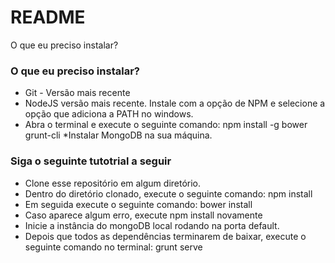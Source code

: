 # README #


O que eu preciso instalar?

### O que eu preciso instalar? ###
* Git - Versão mais recente
* NodeJS versão mais recente. Instale com a opção de NPM e selecione a opção que adiciona a PATH no windows.
* Abra o terminal e execute o seguinte comando: npm install -g bower grunt-cli
*Instalar MongoDB na sua máquina.

### Siga o seguinte tutotrial a seguir ###
* Clone esse repositório em algum diretório.
* Dentro do diretório clonado, execute o seguinte comando: npm install
* Em seguida execute o seguinte comando: bower install
* Caso aparece algum erro, execute npm install novamente
* Inicie a instância do mongoDB local rodando na porta default.
* Depois que todos as dependências terminarem de baixar, execute o seguinte comando no terminal: grunt serve


